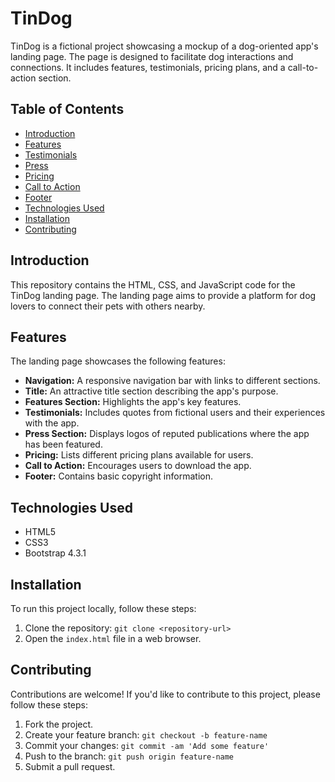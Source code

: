 # TinDog

TinDog is a fictional project showcasing a mockup of a dog-oriented app's landing page. The page is designed to facilitate dog interactions and connections. It includes features, testimonials, pricing plans, and a call-to-action section.

## Table of Contents

- [Introduction](#introduction)
- [Features](#features)
- [Testimonials](#testimonials)
- [Press](#press)
- [Pricing](#pricing)
- [Call to Action](#call-to-action)
- [Footer](#footer)
- [Technologies Used](#technologies-used)
- [Installation](#installation)
- [Contributing](#contributing)

## Introduction

This repository contains the HTML, CSS, and JavaScript code for the TinDog landing page. The landing page aims to provide a platform for dog lovers to connect their pets with others nearby.

## Features

The landing page showcases the following features:
- **Navigation:** A responsive navigation bar with links to different sections.
- **Title:** An attractive title section describing the app's purpose.
- **Features Section:** Highlights the app's key features.
- **Testimonials:** Includes quotes from fictional users and their experiences with the app.
- **Press Section:** Displays logos of reputed publications where the app has been featured.
- **Pricing:** Lists different pricing plans available for users.
- **Call to Action:** Encourages users to download the app.
- **Footer:** Contains basic copyright information.

## Technologies Used

- HTML5
- CSS3
- Bootstrap 4.3.1

## Installation

To run this project locally, follow these steps:

1. Clone the repository: `git clone <repository-url>`
2. Open the `index.html` file in a web browser.

## Contributing

Contributions are welcome! If you'd like to contribute to this project, please follow these steps:

1. Fork the project.
2. Create your feature branch: `git checkout -b feature-name`
3. Commit your changes: `git commit -am 'Add some feature'`
4. Push to the branch: `git push origin feature-name`
5. Submit a pull request.

